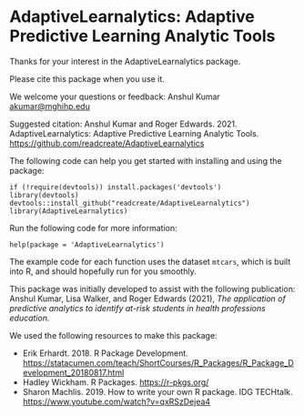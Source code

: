 # AdaptiveLearnalytics: Adaptive Predictive Learning Analytic Tools

Thanks for your interest in the AdaptiveLearnalytics package.

Please cite this package when you use it.

We welcome your questions or feedback: Anshul Kumar <akumar@mghihp.edu>

Suggested citation:
Anshul Kumar and Roger Edwards. 2021. AdaptiveLearnalytics: Adaptive Predictive Learning Analytic Tools. https://github.com/readcreate/AdaptiveLearnalytics 

The following code can help you get started with installing and using the package:

```
if (!require(devtools)) install.packages('devtools')
library(devtools)
devtools::install_github("readcreate/AdaptiveLearnalytics")
library(AdaptiveLearnalytics)
```

Run the following code for more information:

`help(package = 'AdaptiveLearnalytics')`

The example code for each function uses the dataset `mtcars`, which is built into R, and should hopefully run for you smoothly. 

This package was initially developed to assist with the following publication: Anshul Kumar, Lisa Walker, and Roger Edwards (2021), *The application of predictive analytics to identify at-risk students in health professions education.*

We used the following resources to make this package:

* Erik Erhardt. 2018. R Package Development. https://statacumen.com/teach/ShortCourses/R_Packages/R_Package_Development_20180817.html 
* Hadley Wickham. R Packages. https://r-pkgs.org/ 
* Sharon Machlis. 2019. How to write your own R package. IDG TECHtalk. https://www.youtube.com/watch?v=qxRSzDejea4
